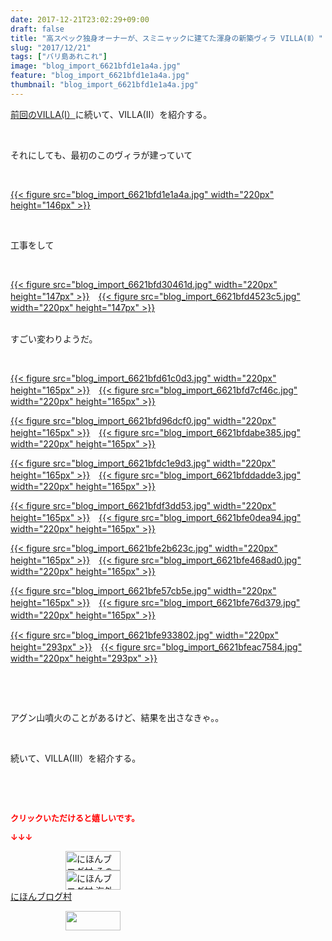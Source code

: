 ```yaml
---
date: 2017-12-21T23:02:29+09:00
draft: false
title: "高スペック独身オーナーが、スミニャックに建てた渾身の新築ヴィラ VILLA(Ⅱ）"
slug: "2017/12/21"
tags: ["バリ島あれこれ"]
image: "blog_import_6621bfd1e1a4a.jpg"
feature: "blog_import_6621bfd1e1a4a.jpg"
thumbnail: "blog_import_6621bfd1e1a4a.jpg"
---
```

<p><a href="entry-12338154600.html" target="_blank">前回のVILLA(Ⅰ）</a>に続いて、VILLA(Ⅱ）を紹介する。</p><p> </p><p>それにしても、最初のこのヴィラが建っていて</p><p> </p><p><a href="blog_import_6621bfd1e1a4a.jpg">{{< figure src="blog_import_6621bfd1e1a4a.jpg" width="220px" height="146px" >}}</a></p><p> </p><p>工事をして</p><p> </p><p><a href="blog_import_6621bfd30461d.jpg">{{< figure src="blog_import_6621bfd30461d.jpg" width="220px" height="147px" >}}</a>　<a href="blog_import_6621bfd4523c5.jpg">{{< figure src="blog_import_6621bfd4523c5.jpg" width="220px" height="147px" >}}</a></p><p><br/>すごい変わりようだ。</p><p> </p><p><a href="blog_import_6621bfd61c0d3.jpg">{{< figure src="blog_import_6621bfd61c0d3.jpg" width="220px" height="165px" >}}</a>　<a href="blog_import_6621bfd7cf46c.jpg">{{< figure src="blog_import_6621bfd7cf46c.jpg" width="220px" height="165px" >}}</a></p><p><a href="blog_import_6621bfd96dcf0.jpg">{{< figure src="blog_import_6621bfd96dcf0.jpg" width="220px" height="165px" >}}</a>　<a href="blog_import_6621bfdabe385.jpg">{{< figure src="blog_import_6621bfdabe385.jpg" width="220px" height="165px" >}}</a></p><p><a href="blog_import_6621bfdc1e9d3.jpg">{{< figure src="blog_import_6621bfdc1e9d3.jpg" width="220px" height="165px" >}}</a>　<a href="blog_import_6621bfddadde3.jpg">{{< figure src="blog_import_6621bfddadde3.jpg" width="220px" height="165px" >}}</a></p><p><a href="blog_import_6621bfdf3dd53.jpg">{{< figure src="blog_import_6621bfdf3dd53.jpg" width="220px" height="165px" >}}</a>　<a href="blog_import_6621bfe0dea94.jpg">{{< figure src="blog_import_6621bfe0dea94.jpg" width="220px" height="165px" >}}</a></p><p><a href="blog_import_6621bfe2b623c.jpg">{{< figure src="blog_import_6621bfe2b623c.jpg" width="220px" height="165px" >}}</a>　<a href="blog_import_6621bfe468ad0.jpg">{{< figure src="blog_import_6621bfe468ad0.jpg" width="220px" height="165px" >}}</a></p><p><a href="blog_import_6621bfe57cb5e.jpg">{{< figure src="blog_import_6621bfe57cb5e.jpg" width="220px" height="165px" >}}</a>　<a href="blog_import_6621bfe76d379.jpg">{{< figure src="blog_import_6621bfe76d379.jpg" width="220px" height="165px" >}}</a>　</p><p><a href="blog_import_6621bfe933802.jpg">{{< figure src="blog_import_6621bfe933802.jpg" width="220px" height="293px" >}}</a>　<a href="blog_import_6621bfeac7584.jpg">{{< figure src="blog_import_6621bfeac7584.jpg" width="220px" height="293px" >}}</a></p><p> </p><p> </p><p>アグン山噴火のことがあるけど、結果を出さなきゃ。。</p><p> </p><p>続いて、VILLA(Ⅲ）を紹介する。</p><p> </p><p> </p><p><font color="#ff0000" size="2"><strong>クリックいただけると嬉しいです。</strong></font></p><p><font color="#ff0000" size="2"><strong>↓↓↓</strong></font></p><p><a href="ranking.html?p_cid=01260127" id="&amp;blogmura_banner" target="_blank"><img alt="にほんブログ村 その他生活ブログ 不動産投資へ" border="0" height="31" src="data:image/svg+xml;charset=utf-8,%3Csvg%20xmlns%3D%22http%3A%2F%2Fwww.w3.org%2F2000%2Fsvg%22%20title%3D%22Placeholder%20for%20Images%22%20role%3D%22presentation%22%20viewBox%3D%220%200%2088%2031%22%20%2F%3E" width="88" data-src="https://img-proxy.blog-video.jp/images?url=http%3A%2F%2Flife.blogmura.com%2Fhudousantoushi%2Fimg%2Fhudousantoushi88_31.gif" style="aspect-ratio: auto 88 / 31;"/><noscript><img alt="にほんブログ村 その他生活ブログ 不動産投資へ" border="0" height="31" src="https://img-proxy.blog-video.jp/images?url=http%3A%2F%2Flife.blogmura.com%2Fhudousantoushi%2Fimg%2Fhudousantoushi88_31.gif" width="88"></noscript></a><br/><a href="ranking.html?p_cid=01260127" target="_blank"><img alt="にほんブログ村 海外生活ブログ バリ島情報へ" border="0" height="31" src="data:image/svg+xml;charset=utf-8,%3Csvg%20xmlns%3D%22http%3A%2F%2Fwww.w3.org%2F2000%2Fsvg%22%20title%3D%22Placeholder%20for%20Images%22%20role%3D%22presentation%22%20viewBox%3D%220%200%2088%2031%22%20%2F%3E" width="88" data-src="https://img-proxy.blog-video.jp/images?url=http%3A%2F%2Foverseas.blogmura.com%2Fbali%2Fimg%2Fbali88_31.gif" style="aspect-ratio: auto 88 / 31;"/><noscript><img alt="にほんブログ村 海外生活ブログ バリ島情報へ" border="0" height="31" src="https://img-proxy.blog-video.jp/images?url=http%3A%2F%2Foverseas.blogmura.com%2Fbali%2Fimg%2Fbali88_31.gif" width="88"></noscript></a><br/><a href="ranking.html?p_cid=01260127" target="_blank">にほんブログ村</a></p><p><a href="link.php?1804582" title="人気ブログランキングへ"><img border="0" height="31" src="data:image/svg+xml;charset=utf-8,%3Csvg%20xmlns%3D%22http%3A%2F%2Fwww.w3.org%2F2000%2Fsvg%22%20title%3D%22Placeholder%20for%20Images%22%20role%3D%22presentation%22%20viewBox%3D%220%200%2088%2031%22%20%2F%3E" width="88" data-src="https://blog.with2.net/img/banner/banner_22.gif" style="aspect-ratio: auto 88 / 31;"/><noscript><img border="0" height="31" src="https://blog.with2.net/img/banner/banner_22.gif" width="88"></noscript></a></p>

